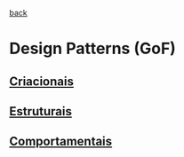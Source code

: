 [back](../README.md)

# Design Patterns (GoF)

## [Criacionais](./Criacionais.md)
## [Estruturais](./Estruturais.md)
## [Comportamentais](./Comportamentais.md)